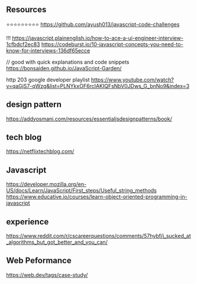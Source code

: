 ## Resources

⭐️⭐️⭐️⭐️⭐️⭐️⭐️⭐️⭐️ https://github.com/ayush013/javascript-code-challenges

!!! https://javascript.plainenglish.io/how-to-ace-a-ui-engineer-interview-1cfbdcf2ec83
https://codeburst.io/10-javascript-concepts-you-need-to-know-for-interviews-136df65ecce

// good with quick explanations and code snippets
https://bonsaiden.github.io/JavaScript-Garden/

http 203 google developer playlist
https://www.youtube.com/watch?v=qaGjS7-qWzg&list=PLNYkxOF6rcIAKIQFsNbV0JDws_G_bnNo9&index=3

## design pattern

https://addyosmani.com/resources/essentialjsdesignpatterns/book/

## tech blog

https://netflixtechblog.com/

## Javascript

https://developer.mozilla.org/en-US/docs/Learn/JavaScript/First_steps/Useful_string_methods
https://www.educative.io/courses/learn-object-oriented-programming-in-javascript

## experience

https://www.reddit.com/r/cscareerquestions/comments/57hybf/i_sucked_at_algorithms_but_got_better_and_you_can/

## Web Peformance

https://web.dev/tags/case-study/
